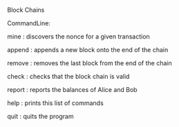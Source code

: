 
Block Chains


CommandLine:

mine : discovers the nonce for a given transaction

append : appends a new block onto the end of the chain

remove : removes the last block from the end of the chain

check : checks that the block chain is valid

report : reports the balances of Alice and Bob

help : prints this list of commands

quit : quits the program

